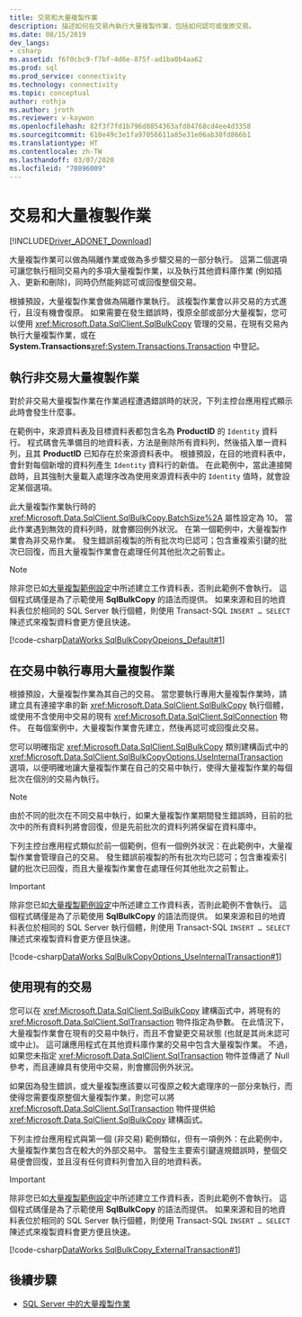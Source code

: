```yaml
---
title: 交易和大量複製作業
description: 描述如何在交易內執行大量複製作業，包括如何認可或復原交易。
ms.date: 08/15/2019
dev_langs:
- csharp
ms.assetid: f6f0cbc9-f7bf-4d6e-875f-ad1ba0b4aa62
ms.prod: sql
ms.prod_service: connectivity
ms.technology: connectivity
ms.topic: conceptual
author: rothja
ms.author: jroth
ms.reviewer: v-kaywon
ms.openlocfilehash: 82f3f7fd1b796d8854363afd84768cd4ee4d3358
ms.sourcegitcommit: 610e49c3e1fa97056611a85e31e06ab30fd866b1
ms.translationtype: HT
ms.contentlocale: zh-TW
ms.lasthandoff: 03/07/2020
ms.locfileid: "78896009"
---
```

# <a name="transaction-and-bulk-copy-operations"></a>交易和大量複製作業

[!INCLUDE[Driver_ADONET_Download](../../../includes/driver_adonet_download.md)]

大量複製作業可以做為隔離作業或做為多步驟交易的一部分執行。 這第二個選項可讓您執行相同交易內的多項大量複製作業，以及執行其他資料庫作業 (例如插入、更新和刪除)，同時仍然能夠認可或回復整個交易。  
  
根據預設，大量複製作業會做為隔離作業執行。 該複製作業會以非交易的方式進行，且沒有機會復原。 如果需要在發生錯誤時，復原全部或部分大量複製，您可以使用 <xref:Microsoft.Data.SqlClient.SqlBulkCopy> 管理的交易，在現有交易內執行大量複製作業，或在 **System.Transactions**<xref:System.Transactions.Transaction> 中登記。  
  
## <a name="performing-a-non-transacted-bulk-copy-operation"></a>執行非交易大量複製作業  
對於非交易大量複製作業在作業過程遭遇錯誤時的狀況，下列主控台應用程式顯示此時會發生什麼事。  
  
在範例中，來源資料表及目標資料表都包含名為 **ProductID** 的 `Identity` 資料行。 程式碼會先準備目的地資料表，方法是刪除所有資料列，然後插入單一資料列，且其 **ProductID** 已知存在於來源資料表中。 根據預設，在目的地資料表中，會針對每個新增的資料列產生 `Identity` 資料行的新值。 在此範例中，當此連接開啟時，且其強制大量載入處理序改為使用來源資料表中的 `Identity` 值時，就會設定某個選項。  
  
此大量複製作業執行時的 <xref:Microsoft.Data.SqlClient.SqlBulkCopy.BatchSize%2A> 屬性設定為 10。 當此作業遇到無效的資料列時，就會擲回例外狀況。 在第一個範例中，大量複製作業會為非交易作業。 發生錯誤前複製的所有批次均已認可；包含重複索引鍵的批次已回復，而且大量複製作業會在處理任何其他批次之前暫止。  
  
> [!NOTE]
>  除非您已如[大量複製範例設定](bulk-copy-example-setup.md)中所述建立工作資料表，否則此範例不會執行。 這個程式碼僅是為了示範使用 **SqlBulkCopy** 的語法而提供。 如果來源和目的地資料表位於相同的 SQL Server 執行個體，則使用 Transact-SQL `INSERT … SELECT` 陳述式來複製資料會更方便且快速。  
  
[!code-csharp[DataWorks SqlBulkCopyOpeions_Default#1](~/../sqlclient/doc/samples/SqlBulkCopyOptions_Default.cs#1)]
  
## <a name="performing-a-dedicated-bulk-copy-operation-in-a-transaction"></a>在交易中執行專用大量複製作業  
根據預設，大量複製作業為其自己的交易。 當您要執行專用大量複製作業時，請建立具有連接字串的新 <xref:Microsoft.Data.SqlClient.SqlBulkCopy> 執行個體，或使用不含使用中交易的現有 <xref:Microsoft.Data.SqlClient.SqlConnection> 物件。 在每個案例中，大量複製作業會先建立，然後再認可或回復此交易。  
  
您可以明確指定 <xref:Microsoft.Data.SqlClient.SqlBulkCopy> 類別建構函式中的 <xref:Microsoft.Data.SqlClient.SqlBulkCopyOptions.UseInternalTransaction> 選項，以便明確地讓大量複製作業在自己的交易中執行，使得大量複製作業的每個批次在個別的交易內執行。  
  
> [!NOTE]
>  由於不同的批次在不同交易中執行，如果大量複製作業期間發生錯誤時，目前的批次中的所有資料列將會回復，但是先前批次的資料列將保留在資料庫中。  
  
下列主控台應用程式類似於前一個範例，但有一個例外狀況：在此範例中，大量複製作業會管理自己的交易。 發生錯誤前複製的所有批次均已認可；包含重複索引鍵的批次已回復，而且大量複製作業會在處理任何其他批次之前暫止。  
  
> [!IMPORTANT]
>  除非您已如[大量複製範例設定](bulk-copy-example-setup.md)中所述建立工作資料表，否則此範例不會執行。 這個程式碼僅是為了示範使用 **SqlBulkCopy** 的語法而提供。 如果來源和目的地資料表位於相同的 SQL Server 執行個體，則使用 Transact-SQL `INSERT … SELECT` 陳述式來複製資料會更方便且快速。  
  
[!code-csharp[DataWorks SqlBulkCopyOptions_UseInternalTransaction#1](~/../sqlclient/doc/samples/SqlBulkCopyOptions_UseInternalTransaction.cs#1)]
  
## <a name="using-existing-transactions"></a>使用現有的交易  
您可以在 <xref:Microsoft.Data.SqlClient.SqlBulkCopy> 建構函式中，將現有的 <xref:Microsoft.Data.SqlClient.SqlTransaction> 物件指定為參數。 在此情況下，大量複製作業會在現有的交易中執行，而且不會變更交易狀態 (也就是其尚未認可或中止)。 這可讓應用程式在其他資料庫作業的交易中包含大量複製作業。 不過，如果您未指定 <xref:Microsoft.Data.SqlClient.SqlTransaction> 物件並傳遞了 Null 參考，而且連線具有使用中交易，則會擲回例外狀況。  
  
如果因為發生錯誤，或大量複製應該要以可復原之較大處理序的一部分來執行，而使得您需要復原整個大量複製作業，則您可以將 <xref:Microsoft.Data.SqlClient.SqlTransaction> 物件提供給 <xref:Microsoft.Data.SqlClient.SqlBulkCopy> 建構函式。  
  
下列主控台應用程式與第一個 (非交易) 範例類似，但有一項例外：在此範例中，大量複製作業包含在較大的外部交易中。 當發生主要索引鍵違規錯誤時，整個交易便會回復，並且沒有任何資料列會加入目的地資料表。  
  
> [!IMPORTANT]
>  除非您已如[大量複製範例設定](bulk-copy-example-setup.md)中所述建立工作資料表，否則此範例不會執行。 這個程式碼僅是為了示範使用 **SqlBulkCopy** 的語法而提供。 如果來源和目的地資料表位於相同的 SQL Server 執行個體，則使用 Transact-SQL `INSERT … SELECT` 陳述式來複製資料會更方便且快速。  
  
[!code-csharp[DataWorks SqlBulkCopy_ExternalTransaction#1](~/../sqlclient/doc/samples/SqlBulkCopy_ExternalTransaction.cs#1)]
  
## <a name="next-steps"></a>後續步驟
- [SQL Server 中的大量複製作業](bulk-copy-operations-sql-server.md)
